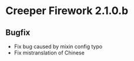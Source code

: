 # Creeper Firework 2.1.0.b

## Bugfix
* Fix bug caused by mixin config typo
* Fix mistranslation of Chinese